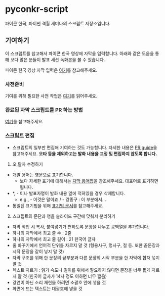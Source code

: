 # pyconkr-script
파이콘 한국, 파이썬 격월 세미나의 스크립트 저장소입니다.

## 기여하기
이 스크립트를 참고해서 파이콘 한국 영상에 자막을 입력합니다. 아래와 같은 도움을 통해 보다 많은 분들이 발표 세션 녹화본을 볼 수 있습니다.

파이콘 한국 영상 자막 입력은 [여기](https://github.com/pythonkr/pyconkr-guide/blob/master/subtitles/00-getting-started.md)를 참고해주세요.

### 사전준비
기여를 위해 필요한 사전 작업은 [여기](./preparation.md)를 읽어주세요.

### 완료된 자막 스크립트를 PR 하는 방법

[여기](./pr-guide.md)를 참고해주세요.

### 스크립트 편집
- 스크립트의 일부만 편집해 기여하는 것도 가능합니다. 자세한 내용은 [PR guide](./pr-guide.md#자막-스크립트-편집-pr)을 참고해주세요.
**오타 등을 제외하고는 발화 내용을 교정 및 편집하지 않도록 합니다.**

1. 오,탈자 수정하기
- 개발 용어는 영문으로 표기합니다.
    - 보다 자세한 표기에 대해서는 [자막 용어집](https://github.com/pythonkr/python-terms)을 참조해주세요. 대표어로 표기하면 됩니다.
- \*, - 이나 발표자명이 발화 내용 앞에 적혀있을 경우 삭제합니다.
    - e.g., - 이것은 말이죠 / - 강종구 : 이 부분에서...
- 통일된 표기법을 위해 [표기법 문서](https://github.com/pythonkr/pyconkr-script/blob/master/subtitle-notation.md)를 참고해주세요.

2. 스크립트의 문단과 행을 슬라이드 구간에 맞춰서 분리하기
- 자막 작업 시 복사, 붙여넣기가 편하도록 문장을 나누고 공백열을 추가합니다.
- 하나의 자막에서 최고 줄 수 : 2줄
- 하나의 자막에서 최고 줄 길이 : 21 한국어 글자
- 줄 바꾸기에서 언어적 단위를 자르지 말 것 (형용사구, 명사구, 절 등. 또한 끝문장과 시작 문장을 같이 넣지 말 것)
- 자막 구조를 위해 한 문장의 끝부분과 다른 문장의 시작 부분을 한 자막에 합쳐 넣지 말 것
- 텍스트 자르기 : 읽기 속도나 길이를 위해서 필요하지 않다면 문장을 너무 짧게 자르지 말 것 (한국어 글자가 14자 정도 이하면 너무 짧음)
- 강연이 아닌 소리 재현을 하려면 소괄호 안에 넣을 것
- 화면에 뜨는 텍스트는 대괄호에 넣을 것
